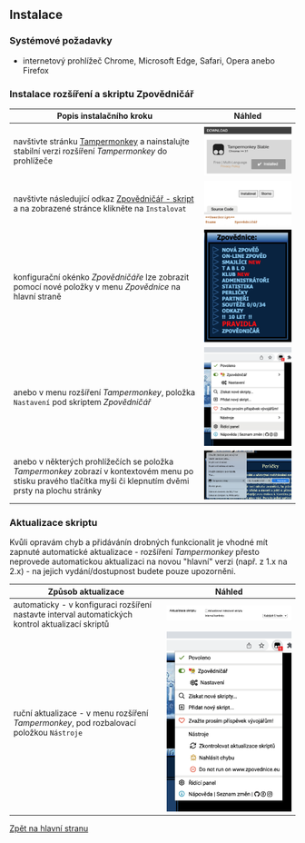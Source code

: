 ## Instalace

### Systémové požadavky

- internetový prohlížeč Chrome, Microsoft Edge, Safari, Opera anebo Firefox

### Instalace rozšíření a skriptu Zpovědničář

| Popis instalačního kroku                                                                                                                                        | Náhled                                                   |
|-----------------------------------------------------------------------------------------------------------------------------------------------------------------|----------------------------------------------------------|
| navštivte stránku [Tampermonkey](https://www.tampermonkey.net/) a nainstalujte stabilní verzi rozšíření *Tampermonkey* do prohlížeče                            | ![Tampermonkey](/assets/images/install-tm-site.png)      |
| navštivte následující odkaz [Zpovědničář - skript](https://www.zpovednicar.cz/userscripts/zpovednicar.user.js/) a na zobrazené stránce klikněte na `Instalovat` | ![ZpovednicarInstall](/assets/images/install-script.png) |
| konfigurační okénko *Zpovědničáře* lze zobrazit pomocí nové položky v menu *Zpovědnice* na hlavní straně                                                        | ![MenuSite](/assets/images/menu-site.png)                |
| anebo v menu rozšíření *Tampermonkey*, položka `Nastavení` pod skriptem *Zpovědničář*                                                                           | ![MenuExtension](/assets/images/menu-extension.png)      |
| anebo v některých prohlížečích se položka *Tampermonkey* zobrazí v kontextovém menu po stisku pravého tlačítka myši či klepnutím dvěmi prsty na plochu stránky  | ![MenuExtension](/assets/images/menu-context.png)        |

### Aktualizace skriptu

Kvůli opravám chyb a přidávánín drobných funkcionalit je vhodné mít zapnuté automatické aktualizace -
rozšíření *Tampermonkey* přesto neprovede  automatickou aktualizaci na novou "hlavní" verzi (např. z 1.x
na 2.x) - na jejich vydání/dostupnost budete pouze upozorněni.

| Způsob aktualizace                                                                                 | Náhled                                            |
|----------------------------------------------------------------------------------------------------|---------------------------------------------------|
| automaticky - v konfiguraci rozšíření nastavte interval automatických kontrol aktualizací skriptů  | ![UpdateAuto](/assets/images/update-auto.png)     |
| ruční aktualizace - v menu rozšíření *Tampermonkey*, pod rozbalovací položkou `Nástroje`           | ![UpdateManual](/assets/images/update-manual.png) |

[Zpět na hlavní stranu](README.md)
